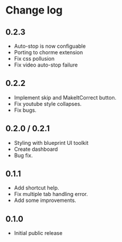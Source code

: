 # Change log

## 0.2.3

- Auto-stop is now configuable
- Porting to chorme extension
- Fix css pollusion
- Fix video auto-stop failure

## 0.2.2

- Implement skip and MakeItCorrect button.
- Fix youtube style collapses.
- Fix bugs.

## 0.2.0 / 0.2.1

- Styling with blueprint UI toolkit
- Create dashboard
- Bug fix.

## 0.1.1

- Add shortcut help.
- Fix multiple tab handling error.
- Add some improvements.

## 0.1.0

- Initial public release
